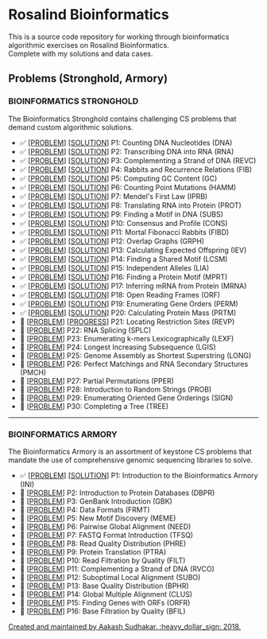 # Rosalind Bioinformatics

<p>This is a source code repository for working through bioinformatics algorithmic exercises on <a src="http://rosalind.info/">Rosalind Bioinformatics</a>.<br>Complete with my solutions and data cases.</p>

## Problems (Stronghold, Armory)

<strong><h3>BIOINFORMATICS STRONGHOLD</h3></strong>
<p>The Bioinformatics Stronghold contains challenging CS problems that demand custom algorithmic solutions.</p>

- :white_check_mark: \[[PROBLEM](http://rosalind.info/problems/dna/)\] \[[SOLUTION](https://github.com/AakashSudhakar/Rosalind_Bioinformatics/blob/master/Bioinformatics_Stronghold/programs/P1_DNA.py)\] P1: Counting DNA Nucleotides (DNA)
- :white_check_mark: \[[PROBLEM](http://rosalind.info/problems/rna/)\] \[[SOLUTION](https://github.com/AakashSudhakar/Rosalind_Bioinformatics/blob/master/Bioinformatics_Stronghold/programs/P2_RNA.py)\] P2: Transcribing DNA into RNA (RNA)
- :white_check_mark: \[[PROBLEM](http://rosalind.info/problems/revc/)\] \[[SOLUTION](https://github.com/AakashSudhakar/Rosalind_Bioinformatics/blob/master/Bioinformatics_Stronghold/programs/P3_REVC.py)\] P3: Complementing a Strand of DNA (REVC)
- :white_check_mark: \[[PROBLEM](http://rosalind.info/problems/fib/)\] \[[SOLUTION](https://github.com/AakashSudhakar/Rosalind_Bioinformatics/blob/master/Bioinformatics_Stronghold/programs/P4_FIB.py)\] P4: Rabbits and Recurrence Relations (FIB)
- :white_check_mark: \[[PROBLEM](http://rosalind.info/problems/gc/)\] \[[SOLUTION](https://github.com/AakashSudhakar/Rosalind_Bioinformatics/blob/master/Bioinformatics_Stronghold/programs/P5_GC.py)\] P5: Computing GC Content (GC)
- :white_check_mark: \[[PROBLEM](http://rosalind.info/problems/hamm/)\] \[[SOLUTION](https://github.com/AakashSudhakar/Rosalind_Bioinformatics/blob/master/Bioinformatics_Stronghold/programs/P6_HAMM.py)\] P6: Counting Point Mutations (HAMM)
- :white_check_mark: \[[PROBLEM](http://rosalind.info/problems/iprb/)\] \[[SOLUTION](https://github.com/AakashSudhakar/Rosalind_Bioinformatics/blob/master/Bioinformatics_Stronghold/programs/P7_IPRB.py)\] P7: Mendel's First Law (IPRB)
- :white_check_mark: \[[PROBLEM](http://rosalind.info/problems/prot/)\] \[[SOLUTION](https://github.com/AakashSudhakar/Rosalind_Bioinformatics/blob/master/Bioinformatics_Stronghold/programs/P8_PROT.py)\] P8: Translating RNA into Protein (PROT)
- :white_check_mark: \[[PROBLEM](http://rosalind.info/problems/subs/)\] \[[SOLUTION](https://github.com/AakashSudhakar/Rosalind_Bioinformatics/blob/master/Bioinformatics_Stronghold/programs/P9_SUBS.py)\] P9: Finding a Motif in DNA (SUBS)
- :white_check_mark: \[[PROBLEM](http://rosalind.info/problems/cons/)\] \[[SOLUTION](https://github.com/AakashSudhakar/Rosalind_Bioinformatics/blob/master/Bioinformatics_Stronghold/programs/P10_CONS.py)\] P10: Consensus and Profile (CONS)
- :white_check_mark: \[[PROBLEM](http://rosalind.info/problems/fibd/)\] \[[SOLUTION](https://github.com/AakashSudhakar/Rosalind_Bioinformatics/blob/master/Bioinformatics_Stronghold/programs/P11_FIBD.py)\] P11: Mortal Fibonacci Rabbits (FIBD)
- :white_check_mark: \[[PROBLEM](http://rosalind.info/problems/grph/)\] \[[SOLUTION](https://github.com/AakashSudhakar/Rosalind_Bioinformatics/blob/master/Bioinformatics_Stronghold/programs/P12_GRPH.py)\] P12: Overlap Graphs (GRPH)
- :white_check_mark: \[[PROBLEM](http://rosalind.info/problems/iev/)\] \[[SOLUTION](https://github.com/AakashSudhakar/Rosalind_Bioinformatics/blob/master/Bioinformatics_Stronghold/programs/P13_IEV.py)\] P13: Calculating Expected Offspring (IEV)
- :white_check_mark: \[[PROBLEM](http://rosalind.info/problems/lcsm/)\] \[[SOLUTION](https://github.com/AakashSudhakar/Rosalind_Bioinformatics/blob/master/Bioinformatics_Stronghold/programs/P14_LCSM.py)\] P14: Finding a Shared Motif (LCSM)
- :white_check_mark: \[[PROBLEM](http://rosalind.info/problems/lia/)\] \[[SOLUTION](https://github.com/AakashSudhakar/Rosalind_Bioinformatics/blob/master/Bioinformatics_Stronghold/programs/P15_LIA.py)\] P15: Independent Alleles (LIA)
- :white_check_mark: \[[PROBLEM](http://rosalind.info/problems/mprt/)\] \[[SOLUTION](https://github.com/AakashSudhakar/Rosalind_Bioinformatics/blob/master/Bioinformatics_Stronghold/programs/P16_MPRT.py)\] P16: Finding a Protein Motif (MPRT)
- :white_check_mark: \[[PROBLEM](http://rosalind.info/problems/mrna/)\] \[[SOLUTION](https://github.com/AakashSudhakar/Rosalind_Bioinformatics/blob/master/Bioinformatics_Stronghold/programs/P17_MRNA.py)\] P17: Inferring mRNA from Protein (MRNA)
- :white_check_mark: \[[PROBLEM](http://rosalind.info/problems/orf/)\] \[[SOLUTION](https://github.com/AakashSudhakar/Rosalind_Bioinformatics/blob/master/Bioinformatics_Stronghold/programs/P18_ORF.py)\] P18: Open Reading Frames (ORF)
- :white_check_mark: \[[PROBLEM](http://rosalind.info/problems/perm/)\] \[[SOLUTION](https://github.com/AakashSudhakar/Rosalind_Bioinformatics/blob/master/Bioinformatics_Stronghold/programs/P19_PERM.py)\] P19: Enumerating Gene Orders (PERM)
- :white_check_mark: \[[PROBLEM](http://rosalind.info/problems/prtm/)\] \[[SOLUTION](https://github.com/AakashSudhakar/Rosalind_Bioinformatics/blob/master/Bioinformatics_Stronghold/programs/P20_PRTM.py)\] P20: Calculating Protein Mass (PRTM)
- :large_orange_diamond: \[[PROBLEM](http://rosalind.info/problems/revp/)\] \[[PROGRESS](https://github.com/AakashSudhakar/Rosalind_Bioinformatics/blob/master/Bioinformatics_Stronghold/programs/P21_REVP.py)\] P21: Locating Restriction Sites (REVP)
- :small_blue_diamond: \[[PROBLEM](http://rosalind.info/problems/splc/)\] P22: RNA Splicing (SPLC)
- :small_blue_diamond: \[[PROBLEM](http://rosalind.info/problems/lexf/)\] P23: Enumerating k-mers Lexicographically (LEXF)
- :small_blue_diamond: \[[PROBLEM](http://rosalind.info/problems/lgis/)\] P24: Longest Increasing Subsequence (LGIS)
- :small_blue_diamond: \[[PROBLEM](http://rosalind.info/problems/long/)\] P25: Genome Assembly as Shortest Superstring (LONG)
- :small_blue_diamond: \[[PROBLEM](http://rosalind.info/problems/pmch/)\] P26: Perfect Matchings and RNA Secondary Structures (PMCH)
- :small_blue_diamond: \[[PROBLEM](http://rosalind.info/problems/pper/)\] P27: Partial Permutations (PPER)
- :small_blue_diamond: \[[PROBLEM](http://rosalind.info/problems/prob/)\] P28: Introduction to Random Strings (PROB)
- :small_blue_diamond: \[[PROBLEM](http://rosalind.info/problems/sign/)\] P29: Enumerating Oriented Gene Orderings (SIGN)
- :small_blue_diamond: \[[PROBLEM](http://rosalind.info/problems/tree/)\] P30: Completing a Tree (TREE)

---

<strong><h3>BIOINFORMATICS ARMORY</h3></strong>
<p>The Bioinformatics Armory is an assortment of keystone CS problems that mandate the use of comprehensive genomic sequencing libraries to solve.</p>

- :white_check_mark: \[[PROBLEM](http://rosalind.info/problems/ini/)\] \[[SOLUTION](https://github.com/AakashSudhakar/Rosalind_Bioinformatics/blob/master/Bioinformatics_Armory/programs/P1_INI.py)\] P1: Introduction to the Bioinformatics Armory (INI)
- :small_blue_diamond: \[[PROBLEM](http://rosalind.info/problems/dbpr/)\] P2: Introduction to Protein Databases (DBPR)
- :small_blue_diamond: \[[PROBLEM](http://rosalind.info/problems/gbk/)\] P3: GenBank Introduction (GBK)
- :small_blue_diamond: \[[PROBLEM](http://rosalind.info/problems/frmt/)\] P4: Data Formats (FRMT)
- :small_blue_diamond: \[[PROBLEM](http://rosalind.info/problems/meme/)\] P5: New Motif Discovery (MEME)
- :small_blue_diamond: \[[PROBLEM](http://rosalind.info/problems/need/)\] P6: Pairwise Global Alignment (NEED)
- :small_blue_diamond: \[[PROBLEM](http://rosalind.info/problems/tfsq/)\] P7: FASTQ Format Introduction (TFSQ)
- :small_blue_diamond: \[[PROBLEM](http://rosalind.info/problems/phre/)\] P8: Read Quality Distribution (PHRE)
- :small_blue_diamond: \[[PROBLEM](http://rosalind.info/problems/ptra/)\] P9: Protein Translation (PTRA)
- :small_blue_diamond: \[[PROBLEM](http://rosalind.info/problems/filt/)\] P10: Read Filtration by Quality (FILT)
- :small_blue_diamond: \[[PROBLEM](http://rosalind.info/problems/rvco/)\] P11: Complementing a Strand of DNA (RVCO)
- :small_blue_diamond: \[[PROBLEM](http://rosalind.info/problems/subo/)\] P12: Suboptimal Local Alignment (SUBO)
- :small_blue_diamond: \[[PROBLEM](http://rosalind.info/problems/bphr/)\] P13: Base Quality Distribution (BPHR)
- :small_blue_diamond: \[[PROBLEM](http://rosalind.info/problems/clus/)\] P14: Global Multiple Alignment (CLUS)
- :small_blue_diamond: \[[PROBLEM](http://rosalind.info/problems/orfr/)\] P15: Finding Genes with ORFs (ORFR)
- :small_blue_diamond: \[[PROBLEM](http://rosalind.info/problems/bfil/)\] P16: Base Filtration by Quality (BFIL)

<p><u>Created and maintained by Aakash Sudhakar. :heavy_dollar_sign: 2018.</u></p>